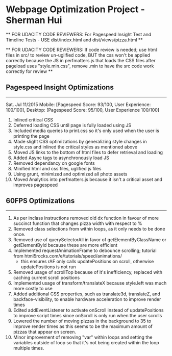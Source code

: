 # Webpage Optimization Project - Sherman Hui

** FOR UDACITY CODE REVIEWERS: For Pagespeed Insight Test and Timeline Tests - USE dist/index.html and dist/views/pizza.html **

** FOR UDACITY CODE REVIEWERS: If code review is needed; use html files in src/ to review un-uglified code, BUT the css won't be applied correctly because the JS in perfmatters.js that loads the CSS files after pageload uses "style.min.css", remove .min to have the src code work correctly for review **

## Pagespeed Insight Optimizations
----------------------------------

Sat. Jul 11/2015 Mobile: [Pagespeed Score: 93/100, User Experience: 100/100], Desktop: [Pagespeed Score: 95/100, User Experience 100/100]

1. Inlined critical CSS 
2. Deferred loading CSS until page is fully loaded using JS
3. Included media queries to print.css so it's only used when the user is printing the page
4. Made slight CSS optimizations by generalizing style changes in style.css and inlined the critical styles as mentioned above
5. Moved JS links to the bottom of html files to defer retrieval and loading
6. Added Async tags to asynchronously load JS
7. Removed dependancy on google fonts 
8. Minified html and css files, uglified js files
9. Using grunt, minimized and optimized all photo assets
10. Moved Analytics into perfmatters.js because it isn't a critical asset and improves pagespeed

## 60FPS Optimizations
----------------------

1. As per inclass instructions removed old dx function in favour of more succinct function that changes pizza width with respect to %
2. Removed class selections from within loops, as it only needs to be done once.
3. Removed use of querySelectorAll in favor of getElementByClassName or getElementById because these are more efficient
4. Implemented requestAnimationFrame to debounce scrolling; tutorial from html5rocks.com/e/tutorials/speed/animations/ 
	- this ensures rAF only calls updatePositions on scroll, otherwise updatePositions is not run
5. Removed usage of scrollTop because of it's inefficiency, replaced with caching current scroll positions
6. Implemented usage of transform/translateX because style.left was much more costly to use
7. Added additional CSS properties, such as translate3d, translateZ, and backface-visibility, to enable hardware acceleration to improve render times
8. Edited addEventListener to activate onScroll instead of updatePositions to improve script times since onScroll is only run when the user scrolls
9. Lowered the number of moving pizzas in the background to 35 to improve render times as this seems to be the maximum amount of pizzas that appear on screen.
10. Minor improvement of removing "var" within loops and setting the variables outside of loop so that it's not being created within the loop multiple times.